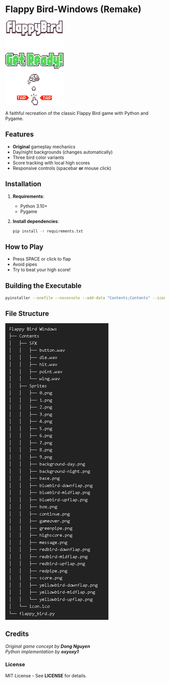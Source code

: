 # Flappy Bird-Windows (Remake)

![Game Screenshot](Contents/Sprites/message.png)

A faithful recreation of the classic Flappy Bird game with Python and Pygame.

## Features
- **Original** gameplay mechanics
- Day/night backgrounds (changes automatically)
- Three bird color variants
- Score tracking with local high scores
- Responsive controls (spacebar **or** mouse click)

## Installation

1. **Requirements**:
   - Python 3.10+
   - Pygame

2. **Install dependencies**:
   ```bash
   pip install -r requirements.txt
   ```
   
## How to Play
- Press SPACE or click to flap
- Avoid pipes
- Try to beat your high score!

## Building the Executable
```bash
pyinstaller --onefile --noconsole --add-data "Contents;Contents" --icon=Contents/icon.ico flappy_bird.py
```

## File Structure
![tree](Screenshots/tree.PNG)

## Credits
*Original game concept by **Dong Nguyen*** <br>
*Python implementation by **oxyoxy1***

### License
MIT License - See **LICENSE** for details.
